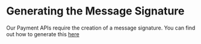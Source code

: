 # Generating the Message Signature

Our Payment APIs require the creation of a message signature. You can find out how to generate this [here](https://docs.fiserv.com/docs/payments/branches/2.0.1/docs/1.%20Introduction%20to%20Fiserv%20Payments/How-to-use-our-payments-APIs.md)


